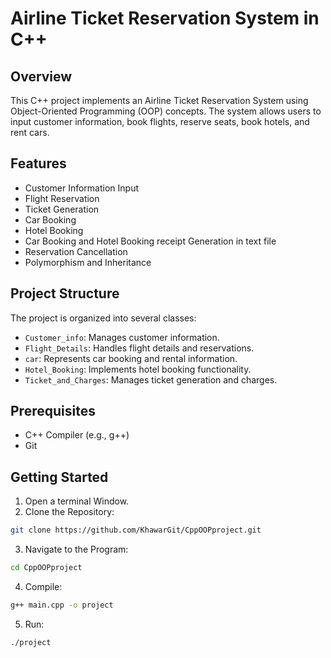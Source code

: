 # Airline Ticket Reservation System in C++

## Overview

This C++ project implements an Airline Ticket Reservation System using Object-Oriented Programming (OOP) concepts. The system allows users to input customer information, book flights, reserve seats, book hotels, and rent cars.

## Features

- Customer Information Input
- Flight Reservation
- Ticket Generation
- Car Booking
- Hotel Booking
- Car Booking and Hotel Booking receipt Generation in text file
- Reservation Cancellation
- Polymorphism and Inheritance

## Project Structure

The project is organized into several classes:

- `Customer_info`: Manages customer information.
- `Flight_Details`: Handles flight details and reservations.
- `car`: Represents car booking and rental information.
- `Hotel_Booking`: Implements hotel booking functionality.
- `Ticket_and_Charges`: Manages ticket generation and charges.



## Prerequisites

- C++ Compiler (e.g., g++)
- Git
  
## Getting Started
1. Open a terminal Window.
2. Clone the Repository:
  ```bash
  git clone https://github.com/KhawarGit/CppOOPproject.git
  ```
3. Navigate to the Program:
  ```bash
  cd CppOOPproject
  ```
4. Compile:
  ```bash
  g++ main.cpp -o project
  ```
5. Run:
  ```bash
  ./project
  ```


